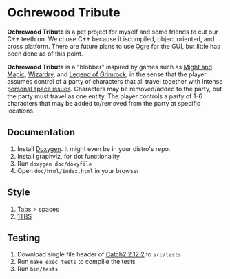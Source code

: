 # Ochrewood Tribute
**Ochrewood Tribute** is a pet project for myself and some friends to cut our C++ teeth on.
We chose C++ because it iscompiled, object oriented, and cross platform.
There are future plans to use [Ogre](http://www.ogre3d.org/) for the GUI, but little has been done as of this point.

**Ochrewood Tribute** is a "blobber" inspired by games such as [Might and Magic](https://en.wikipedia.org/wiki/Might_and_Magic),
[Wizardry](https://en.wikipedia.org/wiki/Wizardry), and [Legend of Grimrock](http://www.grimrock.net/), 
in the sense that the player assumes control of a party of characters that all travel together with intense
[personal space issues](https://youtu.be/vQs1uTTjTAM?t=76). Characters may be removed/added to the party, but the party must travel as one entity.
The player controls a party of 1-6 characters that may be added to/removed from the party at specific locations.

## Documentation
1. Install [Doxygen](https://www.doxygen.nl/download.html). It might even be in your distro's repo.
2. Install graphviz, for dot functionality
3. Run `doxygen doc/doxyfile`
4. Open `doc/html/index.html` in your browser

## Style
1. Tabs > spaces
2. [1TBS](https://en.wikipedia.org/wiki/Indentation_style#Variant:_1TBS_(OTBS))

## Testing
1. Download single file header of [Catch2 2.12.2](https://github.com/catchorg/Catch2) to `src/tests`
2. Run `make exec_tests` to complile the tests
3. Run `bin/tests`
